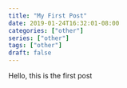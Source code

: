 ```yaml
---
title: "My First Post"
date: 2019-01-24T16:32:01-08:00
categories: ["other"]
series: ["other"]
tags: ["other"]
draft: false
---
```


Hello, this is the first post